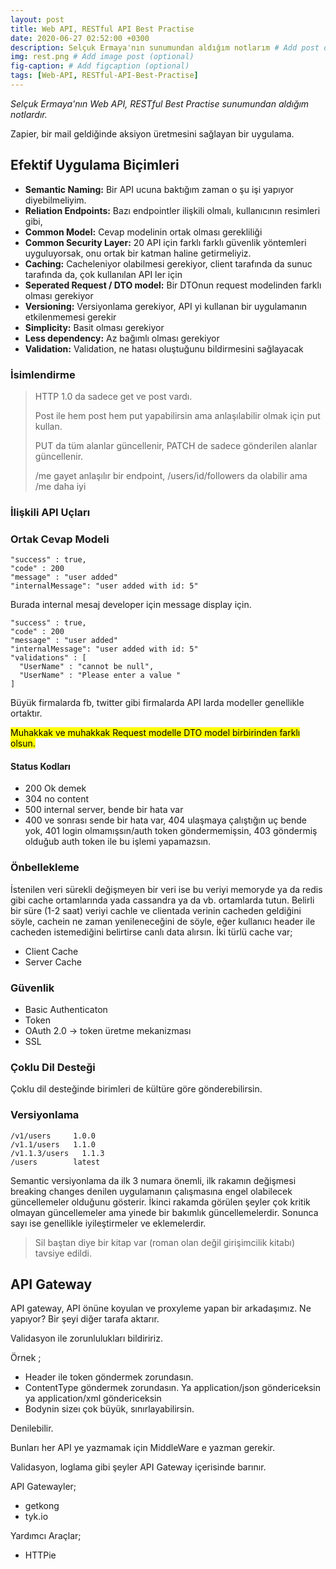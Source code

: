```yaml
---
layout: post
title: Web API, RESTful API Best Practise
date: 2020-06-27 02:52:00 +0300
description: Selçuk Ermaya'nın sunumundan aldığım notlarım # Add post description (optional)
img: rest.png # Add image post (optional)
fig-caption: # Add figcaption (optional)
tags: [Web-API, RESTful-API-Best-Practise]
---
```


*Selçuk Ermaya'nın Web API, RESTful Best Practise sunumundan aldığım notlardır.*

Zapier, bir mail geldiğinde aksiyon üretmesini sağlayan bir uygulama.

## Efektif Uygulama Biçimleri

- **Semantic Naming:** Bir API ucuna  baktığım zaman o şu işi yapıyor diyebilmeliyim.
- **Reliation Endpoints:**  Bazı endpointler ilişkili olmalı, kullanıcının resimleri gibi,
- **Common Model:**  Cevap modelinin ortak olması gerekliliği
- **Common Security Layer:**  20 API için farklı farklı güvenlik yöntemleri uyguluyorsak, onu ortak bir katman haline getirmeliyiz.
- **Caching:**  Cacheleniyor olabilmesi gerekiyor, client tarafında da sunuc tarafında da, çok kullanılan API ler için
- **Seperated Request / DTO model:**  Bir DTOnun request modelinden farklı olması gerekiyor
- **Versioning:** Versiyonlama gerekiyor, API yi kullanan bir uygulamanın etkilenmemesi gerekir
- **Simplicity:** Basit olması gerekiyor
- **Less dependency:** Az bağımlı olması gerekiyor
- **Validation:**  Validation, ne hatası oluştuğunu bildirmesini sağlayacak

### İsimlendirme

> HTTP 1.0 da sadece get ve post vardı.
>
>Post ile hem post hem put yapabilirsin ama anlaşılabilir olmak için put kullan.
>
>PUT da tüm alanlar güncellenir, PATCH de sadece gönderilen alanlar güncellenir.
>
>/me gayet anlaşılır bir endpoint, /users/id/followers da olabilir ama /me daha iyi
>

### İlişkili API Uçları

### Ortak Cevap Modeli

    "success" : true,
    "code" : 200
    "message" : "user added"
    "internalMessage": "user added with id: 5"

Burada internal mesaj developer için message display için.

    "success" : true,
    "code" : 200
    "message" : "user added"
    "internalMessage": "user added with id: 5"
    "validations" : [
      "UserName" : "cannot be null",
      "UserName" : "Please enter a value "
    ]

Büyük firmalarda fb, twitter gibi firmalarda API larda modeller genellikle ortaktır.

<mark>Muhakkak ve muhakkak Request modelle DTO model birbirinden farklı olsun.</mark>

#### Status Kodları

- 200 Ok demek
- 304 no content
-  500 internal server, bende bir hata var
- 400 ve sonrası sende bir hata var, 404 ulaşmaya çalıştığın uç bende yok, 401 login olmamışsın/auth token göndermemişsin,  403 göndermiş olduğub auth token ile bu işlemi yapamazsın.

### Önbellekleme

İstenilen veri sürekli değişmeyen bir veri ise bu veriyi memoryde ya da redis gibi cache ortamlarında yada  cassandra ya da vb. ortamlarda tutun. Belirli bir süre (1-2 saat) veriyi cachle ve clientada verinin cacheden geldiğini söyle, cachein ne zaman yenileneceğini de söyle, eğer kullanıcı header ile cacheden istemediğini belirtirse canlı data alırsın. İki türlü cache var;

- Client Cache
- Server Cache

### Güvenlik

- Basic Authenticaton
- Token
- OAuth 2.0 -> token üretme mekanizması
- SSL

### Çoklu Dil Desteği

Çoklu dil desteğinde birimleri de kültüre göre gönderebilirsin.

### Versiyonlama

    /v1/users     1.0.0
    /v1.1/users   1.1.0
    /v1.1.3/users   1.1.3
    /users        latest

Semantic versiyonlama da ilk 3 numara önemli, ilk rakamın değişmesi breaking changes denilen uygulamanın çalışmasına engel olabilecek güncellemeler olduğunu gösterir. İkinci rakamda görülen şeyler çok kritik olmayan güncellemeler ama yinede bir bakımlık güncellemelerdir. Sonunca sayı ise genellikle iyileştirmeler ve eklemelerdir.

> Sil baştan diye bir kitap var (roman olan değil girişimcilik kitabı) tavsiye edildi.

## API Gateway

API gateway, API önüne koyulan ve proxyleme yapan bir arkadaşımız. Ne yapıyor? Bir şeyi diğer tarafa aktarır.

Validasyon ile zorunlulukları bildiririz.

Örnek ;

- Header ile token göndermek zorundasın.
- ContentType göndermek zorundasın. Ya application/json göndericeksin ya application/xml göndericeksin
- Bodynin sizeı çok büyük, sınırlayabilirsin.

Denilebilir.

Bunları her API ye yazmamak için MiddleWare e yazman gerekir.

Validasyon, loglama gibi şeyler API Gateway içerisinde barınır.

API Gatewayler;

- getkong
- tyk.io

Yardımcı Araçlar;

- HTTPie